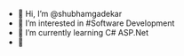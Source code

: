 - 👋 Hi, I’m @shubhamgadekar
- 👀 I’m interested in #Software Development
- 🌱 I’m currently learning C# ASP.Net 
- 💞️

<!---
shubhamgadekar07/shubhamgadekar07 is a ✨ special ✨ repository because its `README.md` (this file) appears on your GitHub profile.
You can click the Preview link to take a look at your changes.
--->
